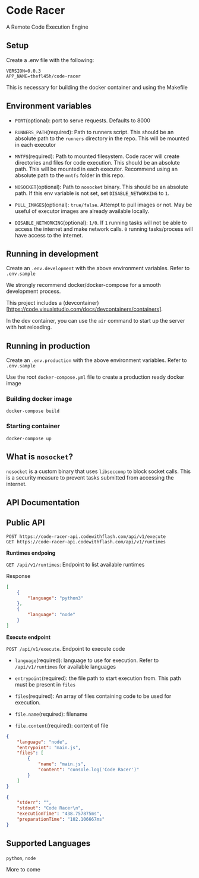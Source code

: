 # Code Racer

A Remote Code Execution Engine

## Setup

Create a .env file with the following:

```
VERSION=0.0.3
APP_NAME=thefl45h/code-racer
```

This is necessary for building the docker container and using the Makefile

## Environment variables

* ```PORT```(optional): port to serve requests. Defaults to 8000

* ```RUNNERS_PATH```(required): Path to runners script. This should be an absolute path to the ```runners``` directory in the repo. This will be mounted in each executor

* ```MNTFS```(required): Path to mounted filesystem. Code racer will create directories and files for code execution. This should be an absolute path. This will be mounted in each executor. Recommend using an absolute path to the ```mntfs``` folder in this repo.

* ```NOSOCKET```(optional): Path to ```nosocket``` binary. This should be an absolute path. If this env variable is not set, set ```DISABLE_NETWORKING``` to ```1```.

* ```PULL_IMAGES```(optional): ```true/false```. Attempt to pull images or not. May be useful of executor images are already available locally. 

* ```DISABLE_NETWORKING```(optional): ```1/0```. If ```1``` running tasks will not be able to access the internet and make network calls. ```0``` running tasks/process will have access to the internet.

## Running in development

Create an ```.env.development``` with the above environment variables. Refer to ```.env.sample```

We strongly recommend docker/docker-compose for a smooth development
process.

This project includes a (devcontainer)[https://code.visualstudio.com/docs/devcontainers/containers].

In the dev container, you can use the ```air``` command to start up the server with hot reloading.


## Running in production

Create an ```.env.production``` with the above environment variables. Refer to ```.env.sample```



Use the root ```docker-compose.yml``` file to create a production ready docker image

### Building docker image

```
docker-compose build
```

### Starting container

```
docker-compose up
```

## What is ```nosocket```?

```nosocket``` is a custom binary that uses ```libseccomp``` to block socket calls.
This is a security measure to prevent tasks submitted from accessing the internet.


## API Documentation

## Public API

```
POST https://code-racer-api.codewithflash.com/api/v1/execute
GET https://code-racer-api.codewithflash.com/api/v1/runtimes
```

**Runtimes endpoing**

```GET /api/v1/runtimes```: Endpoint to list available runtimes

Response

```json
[
    {
        "language": "python3"
    },
    {
        "language": "node"
    }
]
```

**Execute endpoint**

```POST /api/v1/execute```. Endpoint to execute code

* ```language```(required): language to use for execution. Refer to ```/api/v1/runtimes``` for available languages

* ```entrypoint```(required): the file path to start execution from. This path must be present in ```files```
* ```files```(required): An array of files containing code to be used for execution.
* ```file.name```(required): filename
* ```file.content```(required): content of file


```json
{
    "language": "node",
    "entrypoint": "main.js",
    "files": [
        {
            "name": "main.js",
            "content": "console.log('Code Racer')"
        }
    ]
}
```


```json
{
    "stderr": "",
    "stdout": "Code Racer\n",
    "executionTime": "438.757875ms",
    "preparationTime": "102.106667ms"
}
```

## Supported Languages

```python```, ```node```

More to come